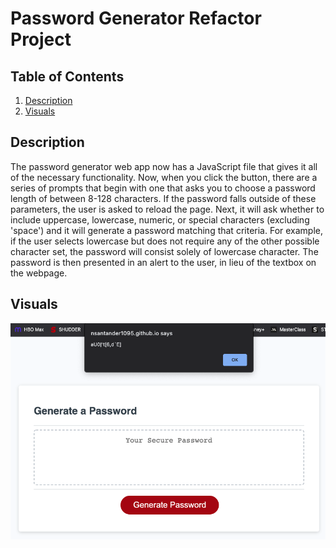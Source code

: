 # Password Generator Refactor Project

## Table of Contents
1. [Description](#description)
2. [Visuals](#visuals)

## Description

The password generator web app now has a JavaScript file that gives it all of the necessary functionality. Now, when you click the button, there are a series of prompts that begin with one that asks you to choose a password length of between 8-128 characters. If the password falls outside of these parameters, the user is asked to reload the page. Next, it will ask whether to include uppercase, lowercase, numeric, or special characters (excluding 'space') and it will generate a password matching that criteria. For example, if the user selects lowercase but does not require any of the other possible character set, the password will consist solely of lowercase character. The password is then presented in an alert to the user, in lieu of the textbox on the webpage.

## Visuals
![Screenshot of live site](./Assets/images/password-generator-screenshot.jpg)